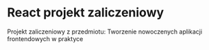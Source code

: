 # React projekt zaliczeniowy
 Projekt zaliczeniowy z przedmiotu: Tworzenie nowoczenych aplikacji frontendowych w praktyce
